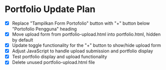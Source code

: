 # Portfolio Update Plan

- [x] Replace "Tampilkan Form Portofolio" button with "+" button below "Portofolio Pengguna" heading
- [x] Move upload form from portfolio-upload.html into portfolio.html, hidden by default
- [x] Update toggle functionality for the "+" button to show/hide upload form
- [x] Adjust JavaScript to handle upload submission and portfolio display
- [x] Test portfolio display and upload functionality
- [x] Delete unused portfolio-upload.html file
